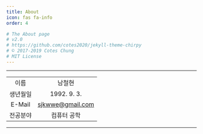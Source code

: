 ```yaml
---
title: About
icon: fas fa-info
order: 4

# The About page
# v2.0
# https://github.com/cotes2020/jekyll-theme-chirpy
# © 2017-2019 Cotes Chung
# MIT License
---
```



***
|   |   |
|:-:|:-:|
| 이름  | 남철현 |
| 생년월일 | 1992. 9. 3. |
| E-Mail | sjkwwe@gmail.com |
| 전공분야 | 컴퓨터 공학 |
***